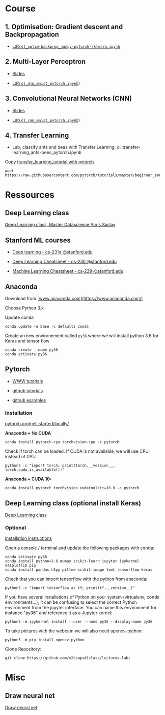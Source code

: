 # Course

## 1. Optimisation: Gradient descent and Backpropagation

- [Lab `dl_optim-backprop_numpy-pytorch-sklearn.ipynb`](https://github.com/duchesnay/pystatsml/tree/master/deep_learning/dl_optim-backprop_numpy-pytorch-sklearn.ipynb)

## 2. Multi-Layer Perceptron

- [Slides](https://m2dsupsdlclass.github.io/lectures-labs/slides/02_backprop/index.html)

- [Lab `dl_mlp_mnist_pytorch.ipynb`](https://github.com/duchesnay/pystatsml/tree/master/deep_learning/dl_mlp_mnist_pytorch.ipynb))


## 3. Convolutional Neural Networks (CNN)

- [Slides](https://m2dsupsdlclass.github.io/lectures-labs/slides/04_conv_nets/index.html)

-  [Lab `dl_cnn_mnist_pytorch.ipynb`](https://github.com/duchesnay/pystatsml/tree/master/deep_learning/dl_cnn_mnist_pytorch.ipynb))


## 4. Transfer Learning

- Lab, classify ants and bees with Transfer Learning: dl_transfer-learning_ants-bees_pytorch.ipynb

Copy [transfer_learning_tutorial with pytorch](https://github.com/pytorch/tutorials/blob/master/beginner_source/transfer_learning_tutorial.py)

    wget https://raw.githubusercontent.com/pytorch/tutorials/master/beginner_source/transfer_learning_tutorial.py


# Ressources

## Deep Learning class

[Deep Learning class, Master Datascience Paris Saclay](https://github.com/m2dsupsdlclass/lectures-labs)

## Stanford ML courses

- [Deep learning - cs-231n @stanford.edu](http://cs231n.stanford.edu/)

- [Deep Learning Cheatsheet - cs-230 @stanford.edu](https://stanford.edu/~shervine/teaching/cs-230/)

- [Machine Learning Cheatsheet - cs-229 @stanford.edu](https://stanford.edu/~shervine/teaching/cs-229/)


## Anaconda

Download from  [www.anaconda.com](https://www.anaconda.com/)

Choose Python 3.x

Update conda

    conda update -n base -c defaults conda

Create an new environement called ``py36`` where we will install python 3.6 for Keras and tensor flow

    conda create --name py36
    conda activate py36

## Pytorch


- [WWW tutorials](https://pytorch.org/tutorials/)

- [github tutorials](https://github.com/pytorch/tutorials)

- [github examples](https://github.com/pytorch/examples)


### Installation

[pytorch.org/get-started/locally/](https://pytorch.org/get-started/locally/)


**Anaconda + No CUDA**

    conda install pytorch-cpu torchvision-cpu -c pytorch

Check if torch can be loaded. If CUDA is not available, we will use CPU instead of GPU.

    python3 -c "import torch; print(torch.__version__, torch.cuda.is_available())"

**Anaconda + CUDA 10:**

    conda install pytorch torchvision cudatoolkit=10.0 -c pytorch


## Deep Learning class (optional install Keras)

[Deep Learning class](https://github.com/m2dsupsdlclass/lectures-labs)


### Optional

[installation instructions](https://github.com/m2dsupsdlclass/lectures-labs/blob/master/installation_instructions.md)

Open a console / terminal and update the following packages with conda:

    conda activate py36
    conda install python=3.6 numpy scikit-learn jupyter ipykernel matplotlib pip
    conda install pandas h5py pillow scikit-image lxml tensorflow keras

Check that you can import tensorflow with the python from anaconda:

    python3 -c "import tensorflow as tf; print(tf.__version__)"

If you have several installations of Python on your system (virtualenv, conda environments...), it can be confusing to select the correct Python environment from the jupyter interface. You can name this environment for instance "py36" and reference it as a Jupyter kernel:

    python3 -m ipykernel install --user --name py36 --display-name py36

To take pictures with the webcam we will also need opencv-python:

    python3 -m pip install opencv-python

Clone Repository:

    git clone https://github.com/m2dsupsdlclass/lectures-labs


# Misc

## Draw neural net

[Draw neural net](http://alexlenail.me/NN-SVG/index.html)

